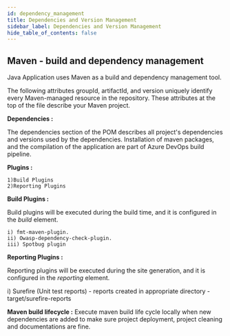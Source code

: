 ```yaml
---
id: dependency_management
title: Dependencies and Version Management
sidebar_label: Dependencies and Version Management
hide_table_of_contents: false
---
```



## Maven - build and dependency management

Java Application uses Maven as a build and dependency management tool.

The following attributes groupId, artifactId, and version uniquely identify every Maven-managed resource in the repository.
These attributes at the top of the file describe your Maven project.

**Dependencies :**

The dependencies section of the POM describes all project's dependencies and versions used by the dependencies.
Installation of maven packages, and the compilation of the application are part of Azure DevOps build pipeline.

**Plugins :**

```text
1)Build Plugins
2)Reporting Plugins
```

**Build Plugins :**

Build plugins will be executed during the build time, and it is configured in the _build_ element.

```text
i) fmt-maven-plugin.
ii) Owasp-dependency-check-plugin.
iii) Spotbug plugin
```

**Reporting Plugins :**

Reporting plugins will be executed during the site generation, and it is configured in the _reporting_ element.

i) Surefire (Unit test reports) - reports created in appropriate directory - target/surefire-reports

**Maven build lifecycle :**
Execute maven build life cycle locally when new dependencies are added to make sure project deployment, project cleaning
and documentations are fine.
